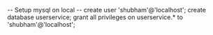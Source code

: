 -- Setup mysql on local --
create user 'shubham'@'localhost';
create database userservice;
grant all privileges on userservice.* to 'shubham'@'localhost';